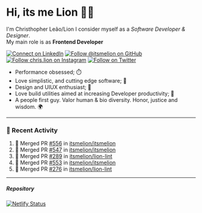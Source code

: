 # Hi, its me Lion 👋🦁

I'm Christhopher Leão/Lion
I consider myself as a _Software Developer & Designer_.<br/>My main role is as <b>Frontend Developer</b>
<br />

[![Connect on LinkedIn](https://img.shields.io/badge/--linkedin?label=LinkedIn&logo=LinkedIn&style=social)](https://www.linkedin.com/in/chrislion)
[![Follow @itsmelion on GitHub](https://img.shields.io/github/followers/itsmelion?label=follow%20%40itsmeLion&style=social)](https://github.com/itsmelion)
[![Follow chris.lion on Instagram](https://img.shields.io/badge/--instagram?label=@chris.lion&logo=Instagram&style=social)](https://instagram.com/chris.lion)
[![Follow on Twitter](https://img.shields.io/badge/--twitter?label=@ChrisLion_me&logo=Twitter&style=social)](https://twitter.com/chrislion_me)

- Performance obsessed; ⏱️
- Love simplistic, and cutting edge software; 📆
- Design and UIUX enthusiast; 🎨
- Love build utilities aimed at increasing Developer productivity; 🧰
- A people first guy. Valor human & bio diversity. Honor, justice and wisdom. 🌍

---
### 📰 Recent Activity

<!--START_SECTION:activity-->
1. 🎉 Merged PR [#556](https://github.com/itsmelion/itsmelion/pull/556) in [itsmelion/itsmelion](https://github.com/itsmelion/itsmelion)
2. 🎉 Merged PR [#547](https://github.com/itsmelion/itsmelion/pull/547) in [itsmelion/itsmelion](https://github.com/itsmelion/itsmelion)
3. 🎉 Merged PR [#289](https://github.com/itsmelion/lion-lint/pull/289) in [itsmelion/lion-lint](https://github.com/itsmelion/lion-lint)
4. 🎉 Merged PR [#553](https://github.com/itsmelion/itsmelion/pull/553) in [itsmelion/itsmelion](https://github.com/itsmelion/itsmelion)
5. 🎉 Merged PR [#276](https://github.com/itsmelion/lion-lint/pull/276) in [itsmelion/lion-lint](https://github.com/itsmelion/lion-lint)
<!--END_SECTION:activity-->

___

##### Repository
[![Netlify Status](https://api.netlify.com/api/v1/badges/9e2e6136-1ab9-42fc-8d4e-188512d5d841/deploy-status)](https://app.netlify.com/sites/lion-portfolio/deploys)
